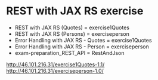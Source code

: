 # REST with JAX RS exercise

* REST with JAX RS (Quotes) = exercise1Quotes
* REST with JAX RS (Persons) = exerciseperson
* Error Handling with JAX RS - Quotes = exercise1Quotes
* Error Handling with JAX RS - Person = exerciseperson
* exam-preparation_REST_API = RestAndJson

http://46.101.216.31/exercise1Quotes-1.1/
http://46.101.216.31/exerciseperson-1.0/
